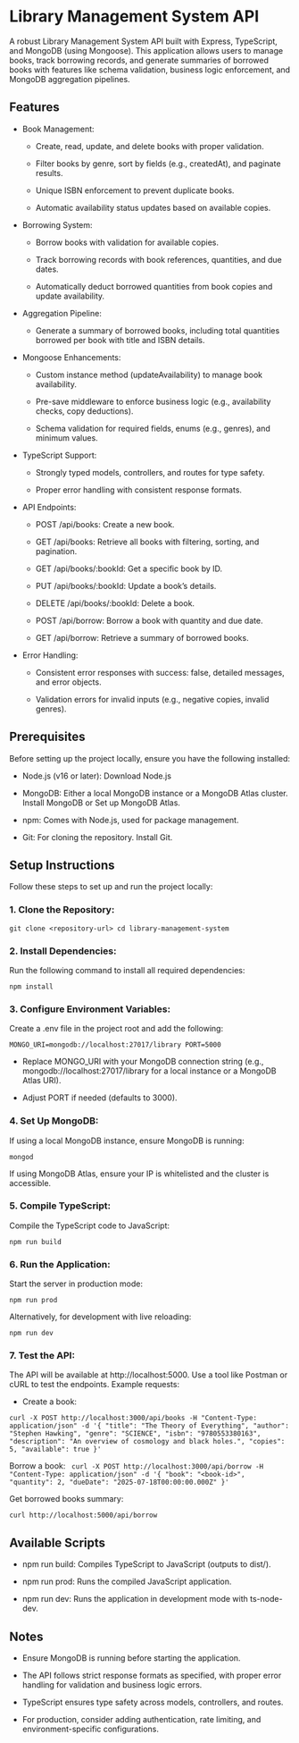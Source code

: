 # Library Management System API

A robust Library Management System API built with Express, TypeScript, and MongoDB (using Mongoose). This application allows users to manage books, track borrowing records, and generate summaries of borrowed books with features like schema validation, business logic enforcement, and MongoDB aggregation pipelines.

## Features

- Book Management:

  - Create, read, update, and delete books with proper validation.

  - Filter books by genre, sort by fields (e.g., createdAt), and paginate results.

  - Unique ISBN enforcement to prevent duplicate books.

  - Automatic availability status updates based on available copies.

- Borrowing System:

  - Borrow books with validation for available copies.

  - Track borrowing records with book references, quantities, and due dates.

  - Automatically deduct borrowed quantities from book copies and update availability.

- Aggregation Pipeline:

  - Generate a summary of borrowed books, including total quantities borrowed per book with title and ISBN details.

- Mongoose Enhancements:

  - Custom instance method (updateAvailability) to manage book availability.

  - Pre-save middleware to enforce business logic (e.g., availability checks, copy deductions).

  - Schema validation for required fields, enums (e.g., genres), and minimum values.

- TypeScript Support:

  - Strongly typed models, controllers, and routes for type safety.

  - Proper error handling with consistent response formats.

- API Endpoints:

  - POST /api/books: Create a new book.

  - GET /api/books: Retrieve all books with filtering, sorting, and pagination.

  - GET /api/books/:bookId: Get a specific book by ID.

  - PUT /api/books/:bookId: Update a book’s details.

  - DELETE /api/books/:bookId: Delete a book.

  - POST /api/borrow: Borrow a book with quantity and due date.

  - GET /api/borrow: Retrieve a summary of borrowed books.

- Error Handling:

  - Consistent error responses with success: false, detailed messages, and error objects.

  - Validation errors for invalid inputs (e.g., negative copies, invalid genres).

## Prerequisites

Before setting up the project locally, ensure you have the following installed:

- Node.js (v16 or later): Download Node.js

- MongoDB: Either a local MongoDB instance or a MongoDB Atlas cluster. Install MongoDB or Set up MongoDB Atlas.

- npm: Comes with Node.js, used for package management.

- Git: For cloning the repository. Install Git.

## Setup Instructions

Follow these steps to set up and run the project locally:

### 1. Clone the Repository:

`git clone <repository-url>
cd library-management-system`

### 2. Install Dependencies:

Run the following command to install all required dependencies:

`npm install`

### 3. Configure Environment Variables:

Create a .env file in the project root and add the following:

`MONGO_URI=mongodb://localhost:27017/library
PORT=5000`

- Replace MONGO_URI with your MongoDB connection string (e.g., mongodb://localhost:27017/library for a local instance or a MongoDB Atlas URI).

- Adjust PORT if needed (defaults to 3000).

### 4. Set Up MongoDB:

If using a local MongoDB instance, ensure MongoDB is running:

`mongod`

If using MongoDB Atlas, ensure your IP is whitelisted and the cluster is accessible.

### 5. Compile TypeScript:

Compile the TypeScript code to JavaScript:

`npm run build`

### 6. Run the Application:

Start the server in production mode:

`npm run prod`

Alternatively, for development with live reloading:

`npm run dev`

### 7. Test the API:

The API will be available at http://localhost:5000. Use a tool like Postman or cURL to test the endpoints. Example requests:

- Create a book:

`curl -X POST http://localhost:3000/api/books -H "Content-Type: application/json" -d '{
"title": "The Theory of Everything",
"author": "Stephen Hawking",
"genre": "SCIENCE",
"isbn": "9780553380163",
"description": "An overview of cosmology and black holes.",
"copies": 5,
"available": true
}'`

Borrow a book:
`
curl -X POST http://localhost:3000/api/borrow -H "Content-Type: application/json" -d '{
"book": "<book-id>",
"quantity": 2,
"dueDate": "2025-07-18T00:00:00.000Z"
}'`

Get borrowed books summary:

`curl http://localhost:5000/api/borrow`

## Available Scripts

- npm run build: Compiles TypeScript to JavaScript (outputs to dist/).

- npm run prod: Runs the compiled JavaScript application.

- npm run dev: Runs the application in development mode with ts-node-dev.

## Notes

- Ensure MongoDB is running before starting the application.

- The API follows strict response formats as specified, with proper error handling for validation and business logic errors.

- TypeScript ensures type safety across models, controllers, and routes.

- For production, consider adding authentication, rate limiting, and environment-specific configurations.
